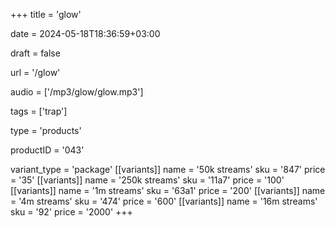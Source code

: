 +++
title = 'glow'

date = 2024-05-18T18:36:59+03:00

draft = false

url = '/glow'

audio = ['/mp3/glow/glow.mp3']

tags = ['trap']

type = 'products'

productID = '043'

variant_type = 'package'
[[variants]]
name = '50k streams'
sku = '847'
price = '35'
[[variants]]
name = '250k streams'
sku = '11a7'
price = '100'
[[variants]]
name = '1m streams'
sku = '63a1'
price = '200'
[[variants]]
name = '4m streams'
sku = '474'
price = '600'
[[variants]]
name = '16m streams'
sku = '92'
price = '2000'
+++
